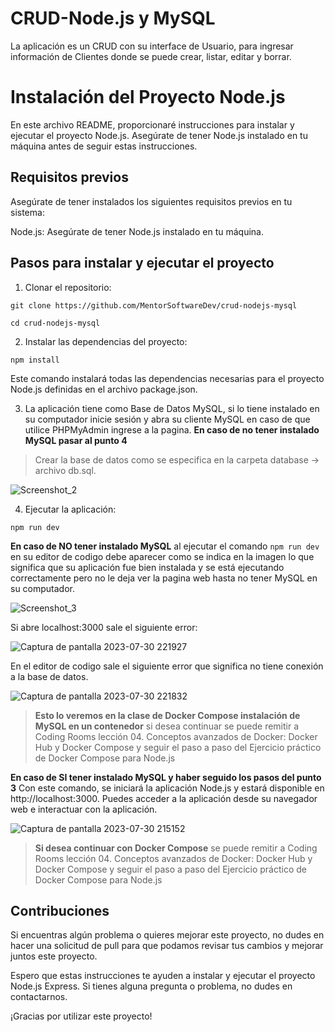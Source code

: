 # CRUD-Node.js y MySQL

La aplicación es un CRUD con su interface de Usuario, para ingresar información de Clientes donde se puede crear, listar, editar y borrar.


# Instalación del Proyecto Node.js

En este archivo README, proporcionaré instrucciones para instalar y ejecutar el proyecto Node.js. Asegúrate de tener Node.js instalado en tu máquina antes de seguir estas instrucciones.

## Requisitos previos
Asegúrate de tener instalados los siguientes requisitos previos en tu sistema:

Node.js: Asegúrate de tener Node.js instalado en tu máquina.

## Pasos para instalar y ejecutar el proyecto

1. Clonar el repositorio:

`git clone https://github.com/MentorSoftwareDev/crud-nodejs-mysql`

`cd crud-nodejs-mysql`

2. Instalar las dependencias del proyecto:

`npm install` 

Este comando instalará todas las dependencias necesarias para el proyecto Node.js definidas en el archivo package.json.

3. La aplicación tiene como Base de Datos MySQL, si lo tiene instalado en su computador inicie sesión y abra su cliente MySQL en caso de que utilice PHPMyAdmin ingrese a la pagina. **En caso de no tener instalado MySQL pasar al punto 4**

> Crear la base de datos como se especifica en la carpeta database -> archivo db.sql.

![Screenshot_2](https://github.com/MentorSoftwareDev/crud-nodejs-mysql/assets/140032849/a747973f-eeab-4e88-8fea-ca2da10bf0b0)

4. Ejecutar la aplicación:

`npm run dev` 

**En caso de NO tener instalado MySQL** al ejecutar el comando `npm run dev` en su editor de codigo debe aparecer como se indica en la imagen lo que significa que su aplicación fue bien instalada y se está ejecutando correctamente pero no le deja ver la pagina web hasta no tener MySQL en su computador. 

![Screenshot_3](https://github.com/MentorSoftwareDev/crud-nodejs-mysql/assets/140032849/ae169c39-f20d-414d-a7c9-ec971180646d)

Si abre localhost:3000 sale el siguiente error:

![Captura de pantalla 2023-07-30 221927](https://github.com/MentorSoftwareDev/crud-nodejs-mysql/assets/140032849/f176f356-443c-4376-8c04-54d9ce1a1ef2)

En el editor de codigo sale el siguiente error que significa no tiene conexión a la base de datos.


![Captura de pantalla 2023-07-30 221832](https://github.com/MentorSoftwareDev/crud-nodejs-mysql/assets/140032849/48be52c7-e630-497d-a596-3f9f85d3f18e)


> **Esto lo veremos en la clase de Docker Compose instalación de MySQL en un contenedor** si desea continuar se puede remitir a Coding Rooms lección 04. Conceptos avanzados de Docker: Docker Hub y Docker Compose y seguir el paso a paso del Ejercicio práctico de Docker Compose para Node.js



**En caso de SI tener instalado MySQL y haber seguido los pasos del punto 3** Con este comando, se iniciará la aplicación Node.js y estará disponible en http://localhost:3000. Puedes acceder a la aplicación desde su navegador web e interactuar con la aplicación.

![Captura de pantalla 2023-07-30 215152](https://github.com/MentorSoftwareDev/crud-nodejs-mysql/assets/140032849/063ab009-6ae1-45f1-bfd0-16ac4a99ad0c)


> **Si desea continuar con Docker Compose** se puede remitir a Coding Rooms lección 04. Conceptos avanzados de Docker: Docker Hub y Docker Compose y seguir el paso a paso del Ejercicio práctico de Docker Compose para Node.js


## Contribuciones
Si encuentras algún problema o quieres mejorar este proyecto, no dudes en hacer una solicitud de pull para que podamos revisar tus cambios y mejorar juntos este proyecto.

Espero que estas instrucciones te ayuden a instalar y ejecutar el proyecto Node.js Express. Si tienes alguna pregunta o problema, no dudes en contactarnos.

¡Gracias por utilizar este proyecto!
